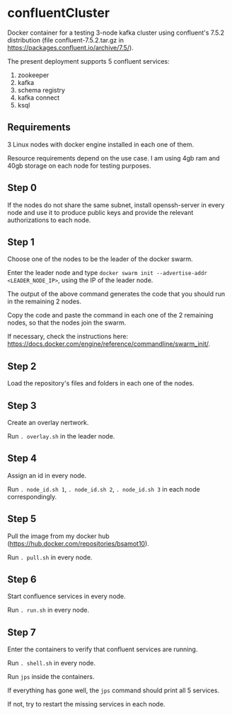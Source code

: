 # confluentCluster
Docker container for a testing 3-node kafka cluster using confluent's 7.5.2 distribution (file confluent-7.5.2.tar.gz in https://packages.confluent.io/archive/7.5/).

The present deployment supports 5 confluent services:

1. zookeeper
2. kafka
3. schema registry
4. kafka connect
5. ksql
   
## Requirements
3 Linux nodes with docker engine installed in each one of them. 

Resource requirements depend on the use case. I am using 4gb ram and 40gb storage on each node for testing purposes.

## Step 0
If the nodes do not share the same subnet, install openssh-server in every node and use it to produce public keys and provide the relevant authorizations to each node. 

## Step 1
Choose one of the nodes to be the leader of the docker swarm. 

Enter the leader node and type ```docker swarm init --advertise-addr <LEADER_NODE_IP>```, using the IP of the leader node.

The output of the above command generates the code that you should run in the remaining 2 nodes.

Copy the code and paste the command in each one of the 2 remaining nodes, so that the nodes join the swarm.

If necessary, check the instructions here: https://docs.docker.com/engine/reference/commandline/swarm_init/.

## Step 2
Load the repository's files and folders in each one of the nodes.

## Step 3
Create an overlay nertwork.

Run ```. overlay.sh``` in the leader node.

## Step 4
Assign an id in every node. 

Run ```. node_id.sh 1```, ```. node_id.sh 2```, ```. node_id.sh 3``` in each node correspondingly.

## Step 5
Pull the image from my docker hub (https://hub.docker.com/repositories/bsamot10).

Run ```. pull.sh``` in every node.

## Step 6
Start confluence services in every node.

Run ```. run.sh``` in every node.

## Step 7
Enter the containers to verify that confluent services are running.

Run ```. shell.sh``` in every node.

Run ```jps``` inside the containers.

If everything has gone well, the ```jps``` command should print all 5 services.

If not, try to restart the missing services in each node.
